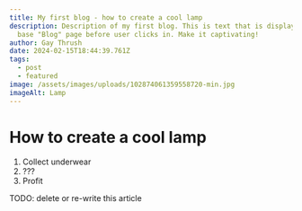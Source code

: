 ```yaml
---
title: My first blog - how to create a cool lamp
description: Description of my first blog. This is text that is displayed in
  base "Blog" page before user clicks in. Make it captivating!
author: Gay Thrush
date: 2024-02-15T18:44:39.761Z
tags:
  - post
  - featured
image: /assets/images/uploads/102874061359558720-min.jpg
imageAlt: Lamp
---
```

# How to create a cool lamp

1. Collect underwear
2. ???
3. Profit

TODO: delete or re-write this article
